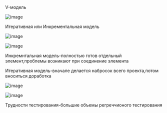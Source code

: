 V-модель

![image](https://user-images.githubusercontent.com/98009151/213662095-ba79e838-c11f-45c9-b34d-6220d0c255c9.png)

Итеративная или Инкрементальная модель

![image](https://user-images.githubusercontent.com/98009151/213662469-49857e8e-6362-420e-a201-c855dbadb82e.png)

![image](https://user-images.githubusercontent.com/98009151/213662894-4be624f8-f527-46f4-ab61-1f70d2551f41.png)

Инкремнтальная модель-полностью готов отдельный элемент,проблемы возникают при соединение элемента

Итеративная модель-вначале делается набросок всего проекта,потом вноситься доработка

![image](https://user-images.githubusercontent.com/98009151/213663521-52461d62-7733-4611-9e50-bd0134575298.png)

![image](https://user-images.githubusercontent.com/98009151/213663615-3af473b0-261f-4ffe-8d28-ca6d9c26a0ad.png)

Трудности тестирования-большие объемы регреччионого тестирования
